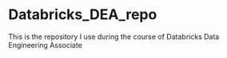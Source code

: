 # Databricks_DEA_repo
This is the repository I use during the course of Databricks Data Engineering Associate
